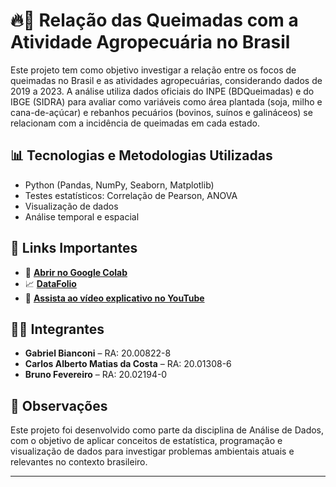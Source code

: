 # 🔥🌳 Relação das Queimadas com a Atividade Agropecuária no Brasil

Este projeto tem como objetivo investigar a relação entre os focos de queimadas no Brasil e as atividades agropecuárias, considerando dados de 2019 a 2023. A análise utiliza dados oficiais do INPE (BDQueimadas) e do IBGE (SIDRA) para avaliar como variáveis como área plantada (soja, milho e cana-de-açúcar) e rebanhos pecuários (bovinos, suínos e galináceos) se relacionam com a incidência de queimadas em cada estado.

## 📊 Tecnologias e Metodologias Utilizadas

- Python (Pandas, NumPy, Seaborn, Matplotlib)
- Testes estatísticos: Correlação de Pearson, ANOVA
- Visualização de dados
- Análise temporal e espacial

## 📌 Links Importantes

- 🔗 **[Abrir no Google Colab](https://colab.research.google.com/drive/1M4d53QpVoTIDgUackAqYde5Qn-ieaJZI?usp=sharing)**  
- 📈 **[DataFolio](https://www.canva.com/design/DAGpU8fsI3Q/EJxCb2o8szX59XlK9S7P1Q/edit?utm_content=DAGpU8fsI3Q&utm_campaign=designshare&utm_medium=link2&utm_source=sharebutton)**  
- 🎥 **[Assista ao vídeo explicativo no YouTube](https://www.youtube.com/)**

## 👨‍💻 Integrantes

- **Gabriel Bianconi** – RA: 20.00822-8  
- **Carlos Alberto Matias da Costa** – RA: 20.01308-6  
- **Bruno Fevereiro** – RA: 20.02194-0

## 📌 Observações

Este projeto foi desenvolvido como parte da disciplina de Análise de Dados, com o objetivo de aplicar conceitos de estatística, programação e visualização de dados para investigar problemas ambientais atuais e relevantes no contexto brasileiro.

---
